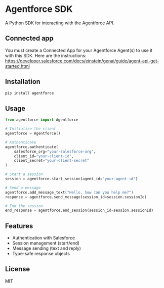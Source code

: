 # Agentforce SDK

A Python SDK for interacting with the Agentforce API.

## Connected app
You must create a Connected App for your Agentforce Agent(s) to use it with this SDK. Here are the instructions: https://developer.salesforce.com/docs/einstein/genai/guide/agent-api-get-started.html


## Installation

```bash
pip install agentforce
```

## Usage

```python
from agentforce import Agentforce

# Initialize the client
agentforce = Agentforce()

# Authenticate
agentforce.authenticate(
    salesforce_org="your-salesforce-org",
    client_id="your-client-id",
    client_secret="your-client-secret"
)

# Start a session
session = agentforce.start_session(agent_id="your-agent-id")

# Send a message
agentforce.add_message_text("Hello, how can you help me?")
response = agentforce.send_message(session_id=session.sessionId)

# End the session
end_response = agentforce.end_session(session_id=session.sessionId)
```

## Features

- Authentication with Salesforce
- Session management (start/end)
- Message sending (text and reply)
- Type-safe response objects

## License

MIT 